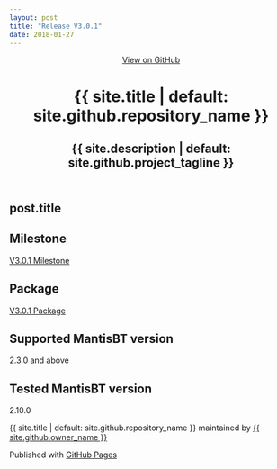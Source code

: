 ```yaml
---
layout: post
title: "Release V3.0.1"
date: 2018-01-27
---
```

<html lang="{{ site.lang | default: "en-US" }}">
<head>
<meta charset='utf-8'>
<meta http-equiv="X-UA-Compatible" content="chrome=1">
<meta name="viewport" content="width=device-width,maximum-scale=2">
<meta name="description" content="{{ site.title | default: site.github.repository_name }} : {{ site.description | default: site.github.project_tagline }}">
<link rel="stylesheet" type="text/css" media="screen" href="{{ '/assets/css/style.css?v=' | append: site.github.build_revision | relative_url }}">
</head>
<body>
<!-- HEADER -->
<div id="header_wrap" class="outer">
<header class="inner">
<a id="forkme_banner" href="{{ site.github.repository_url }}">View on GitHub</a>
<h1 id="project_title">{{ site.title | default: site.github.repository_name }}</h1>
<h2 id="project_tagline">{{ site.description | default: site.github.project_tagline }}</h2>
</header>
</div>
<!-- MAIN CONTENT -->
<div id="main_content_wrap" class="outer">
<section id="main_content" class="inner">
<div>
<h1>post.title</h1>
</div>
<div>
<h2>Milestone</h2>
<a href="https://github.com/mantisbt-plugins/traceability/milestone/1?closed=1">V3.0.1 Milestone</a>
</div>
<div>
<h2>Package</h2>
<a href="https://github.com/mantisbt-plugins/traceability/releases/tag/V3.0.1">V3.0.1 Package</a>
</div>
<div>
<h2>Supported MantisBT version</h2>
<p>2.3.0 and above</p>
</div>
<div>
<h2>Tested MantisBT version</h2>
<p>2.10.0</p>
</div>
</section>
</div>
<!-- FOOTER  -->
<div id="footer_wrap" class="outer">
<footer class="inner">
<p class="copyright">{{ site.title | default: site.github.repository_name }} maintained by <a href="{{ site.github.owner_url }}">{{ site.github.owner_name }}</a></p>
<p>Published with <a href="https://pages.github.com">GitHub Pages</a></p>
</footer>
</div>
</body>
</html>
